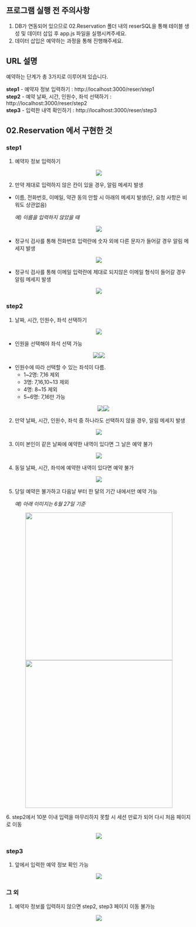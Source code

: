 ## 프로그램 실행 전 주의사항
1. DB가 연동되어 있으므로 02.Reservation 폴더 내의 reserSQL을 통해 테이블 생성 및 데이터 삽입 후 app.js 파일을 실행시켜주세요.
2. 데이터 삽입은 예약하는 과정을 통해 진행해주세요.

## URL 설명
예약하는 단계가 총 3가지로 이루어져 있습니다.    

**step1** - 예약자 정보 입력하기 : http://localhost:3000/reser/step1       
**step2** - 예약 날짜, 시간, 인원수, 좌석 선택하기 : http://localhost:3000/reser/step2     
**step3** - 입력한 내역 확인하기 : http://localhost:3000/reser/step3       

## 02.Reservation 에서 구현한 것

### step1
1. 예약자 정보 입력하기
<p align="center"><img src="https://devdata2018.s3.ap-northeast-2.amazonaws.com/markdown/reser02/step1/reserinfo.png"></p>

2. 만약 제대로 입력하지 않은 칸이 있을 경우, 알림 메세지 발생
  - 이름, 전화번호, 이메일, 약관 동의 안할 시 아래의 메세지 발생(단, 요청 사항은 비워도 상관없음)
  
    *예) 이름을 입력하지 않았을 때*
  <p align="center"><img src="https://devdata2018.s3.ap-northeast-2.amazonaws.com/markdown/reser02/step1/name.png"></p>
  
  - 정규식 검사를 통해 전화번호 입력란에 숫자 외에 다른 문자가 들어갈 경우 알림 메세지 발생
  <p align="center"><img src="https://devdata2018.s3.ap-northeast-2.amazonaws.com/markdown/reser02/step1/phone.png"></p>
  
  - 정규식 검사를 통해 이메일 입력란에 제대로 되지않은 이메일 형식이 들어갈 경우 알림 메세지 발생
  <p align="center"><img src="https://devdata2018.s3.ap-northeast-2.amazonaws.com/markdown/reser02/step1/email.png"></p>

### step2
1. 날짜, 시간, 인원수, 좌석 선택하기
<p align="center"><img src="https://devdata2018.s3.ap-northeast-2.amazonaws.com/markdown/reser02/step2/step2.png"></p>

  - 인원을 선택해야 좌석 선택 가능
  <p align="center"><img src="https://devdata2018.s3.ap-northeast-2.amazonaws.com/markdown/reser02/step2/fistpeo1.png"><img src="https://devdata2018.s3.ap-northeast-2.amazonaws.com/markdown/reser02/step2/fistpeo2.png"></p>

  - 인원수에 따라 선택할 수 있는 좌석이 다름.
    - 1~2명: 7,16 제외
    - 3명: 7,16,10~13 제외
    - 4명: 8~15 제외
    - 5~6명: 7,16만 가능
    <p align="center"><img src="https://devdata2018.s3.ap-northeast-2.amazonaws.com/markdown/reser02/step2/peoplesel1.png"><img src="https://devdata2018.s3.ap-northeast-2.amazonaws.com/markdown/reser02/step2/peoplesel2.png"></p>

2. 만약 날짜, 시간, 인원수, 좌석 중 하나라도 선택하지 않을 경우, 알림 메세지 발생
<p align="center"><img src="https://devdata2018.s3.ap-northeast-2.amazonaws.com/markdown/reser02/step2/error.png"></p>

3. 이미 본인이 같은 날짜에 예약한 내역이 있다면 그 날은 예약 불가
<p align="center"><img src="https://devdata2018.s3.ap-northeast-2.amazonaws.com/markdown/reser02/step2/already.png"></p>

4. 동일 날짜, 시간, 좌석에 예약한 내역이 있다면 예약 불가
<p align="center"><img src="https://devdata2018.s3.ap-northeast-2.amazonaws.com/markdown/reser02/step2/overlap.png"></p>

5. 당일 예약은 불가하고 다음날 부터 한 달의 기간 내에서만 예약 가능

    *예) 아래 이미지는 6월 27일 기준*
<p align="center"><img src="https://devdata2018.s3.ap-northeast-2.amazonaws.com/markdown/reser02/step2/cal1.png" width="400px" height="auto"><img src="https://devdata2018.s3.ap-northeast-2.amazonaws.com/markdown/reser02/step2/cal2.png" width="400px" height="auto"></p>
6. step2에서 10분 이내 입력을 마무리하지 못할 시 세션 만료가 되어 다시 처음 페이지로 이동
<p align="center"><img src="https://devdata2018.s3.ap-northeast-2.amazonaws.com/markdown/reser02/step2/sessionover.png"></p>

### step3
1. 앞에서 입력한 예약 정보 확인 가능
<p align="center"><img src="https://devdata2018.s3.ap-northeast-2.amazonaws.com/markdown/reser02/step3/step3.png"></p>

### 그 외
1. 예약자 정보를 입력하지 않으면 step2, step3 페이지 이동 불가능
<p align="center"><img src="https://devdata2018.s3.ap-northeast-2.amazonaws.com/markdown/reser02/step2/firstinput.png"></p>

